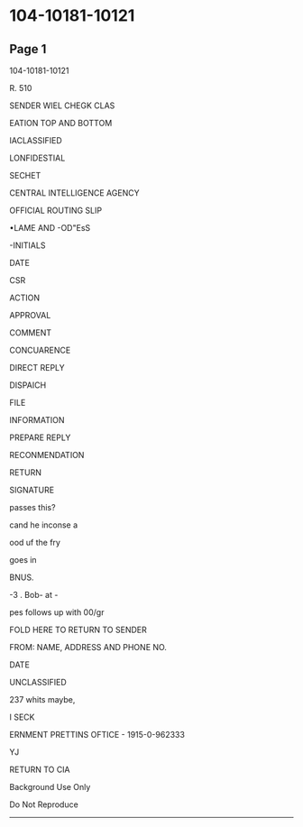 # 104-10181-10121

## Page 1

104-10181-10121

R. 510

SENDER WIEL CHEGK CLAS

EATION TOP AND BOTTOM

IACLASSIFIED

LONFIDESTIAL

SECHET

CENTRAL INTELLIGENCE AGENCY

OFFICIAL ROUTING SLIP

•LAME AND -OD"EsS

-INITIALS

DATE

CSR

ACTION

APPROVAL

COMMENT

CONCUARENCE

DIRECT REPLY

DISPAICH

FILE

INFORMATION

PREPARE REPLY

RECONMENDATION

RETURN

SIGNATURE

passes this?

cand he inconse a

ood uf the fry

goes in

BNUS.

-3 . Bob- at -

pes follows up with 00/gr

FOLD HERE TO RETURN TO SENDER

FROM: NAME, ADDRESS AND PHONE NO.

DATE

UNCLASSIFIED

237 whits maybe,

I SECK

ERNMENT PRETTINS OFTICE - 1915-0-962333

YJ

RETURN TO CIA

Background Use Only

Do Not Reproduce

---

